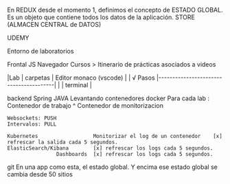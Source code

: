 En REDUX desde el momento 1, definimos el concepto de ESTADO GLOBAL.
Es un objeto que contiene todos los datos de la aplicación. STORE (ALMACEN CENTRAL de DATOS)


UDEMY

Entorno de laboratorios

Frontal JS Navegador
Cursos > Itinerario de prácticas asociados a videos

|Lab      | carpetas | Editor monaco (vscode)      |
| √ Pasos |----------------------------------------|
|         | terminal                               |


backend Spring JAVA
    Levantando contenedores docker
    Para cada lab :
        Contenedor de trabajo
            ^
        Contenedor de monitorizacion

    Websockets: PUSH
    Intervalos: PULL

    Kubernetes                  Monitorizar el log de un contenedor    [x] refrescar la salida cada 5 segundos.
    ElasticSearch/Kibana        [x] refrescar los logs cada 5 segundos.
                    Dashboards  [x] refrescar los logs cada 5 segundos.

git
En una app como esta, el estado global.
Y encima ese estado global se cambia desde 50 sitios